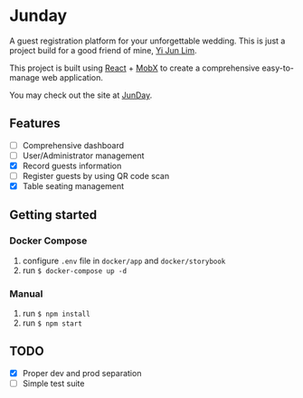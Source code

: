 # Junday

A guest registration platform for your unforgettable wedding. This is just a project build for a good friend of mine, [Yi Jun Lim](https://www.facebook.com/jun901104).

This project is built using [React](https://facebook.github.io/react/) + [MobX](https://github.com/mobxjs/mobx) to create a comprehensive easy-to-manage web application.

You may check out the site at [JunDay](http://junday.xyz).

## Features

- [ ] Comprehensive dashboard
- [ ] User/Administrator management
- [x] Record guests information
- [ ] Register guests by using QR code scan
- [x] Table seating management

## Getting started

### Docker Compose

1. configure `.env` file in `docker/app` and `docker/storybook`
2. run `$ docker-compose up -d`

### Manual

1. run `$ npm install`
2. run `$ npm start`

## TODO

- [x] Proper dev and prod separation
- [ ] Simple test suite
